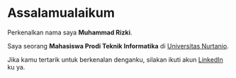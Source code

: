 # Assalamualaikum 

Perkenalkan nama saya **Muhammad Rizki**.<br>

Saya seorang **Mahasiswa Prodi Teknik Informatika** di [Universitas Nurtanio](https://maps.app.goo.gl/VUmjPyPZ4WStke9a6).<br>

Jika kamu tertarik untuk berkenalan denganku, silakan ikuti akun [LinkedIn](https://www.linkedin.com/in/muhammad-rizki-64ab56177/) ku ya.
